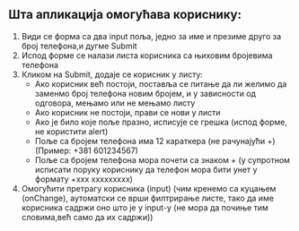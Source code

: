 ## Шта апликација омогућава кориснику:
1. Види се форма са два input поља, једно за име и презиме друго за број телефона,и дугме Submit
2. Испод форме се налази листа корисника са њиховим бројевима телефона
3. Кликом на Submit, додаје се корисник у листу:
    * Ако корисник већ постоји, поставља се питање да ли желимо да заменмо број телефона новим бројем, и у зависности од одговора, мењамо или не мењамо листу
    * Ако корисник не постоји, прави се нови у листи
    * Ако је било које поље празно, исписује се грешка (испод форме, не користити alert)
    * Поље са бројем телефона има 12 караткера (не рачунајући +) (Пример: +381 601234567)
    * Поље са бројем телефона мора почети са знаком + (у супротном исписати поруку кориснику да телефон мора бити унет у формату +xxx xxxxxxxxx)
4. Омогућити претрагу корисника (input) (чим кренемо са куцањем (onChange), аутоматски се врши филтрирање листе, тако да име корисника садржи оно што је у input-у (не мора да почиње тим словима,већ само да их садржи))